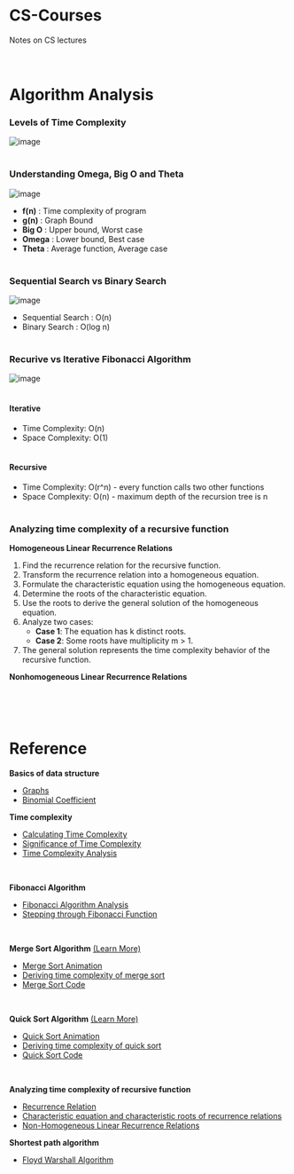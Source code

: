 # CS-Courses
Notes on CS lectures
</br></br></br>



# Algorithm Analysis
### Levels of Time Complexity 
![image](https://github.com/juho-creator/CS-Courses/assets/72856990/b893c367-a1f3-4b20-9533-3184c2b215f7)
</br></br>



### Understanding Omega, Big O and Theta
![image](https://github.com/juho-creator/CS-Courses/assets/72856990/31eb3832-7c89-4543-99ed-8ae3b3597dcb)
- **f(n)** : Time complexity of program
- **g(n)** : Graph Bound
- **Big O** : Upper bound, Worst case
- **Omega**  : Lower bound, Best case
- **Theta** : Average function, Average case
</br></br>



### Sequential Search vs Binary Search
![image](https://github.com/juho-creator/CS-Courses/assets/72856990/f718afd1-62c9-465a-ba43-2e0e966f1a0b)
- Sequential Search : O(n)
- Binary Search : O(log n)
</br></br>

### Recurive vs Iterative Fibonacci Algorithm
![image](https://github.com/juho-creator/CS-Courses/assets/72856990/2b75cf2c-3cb6-40d9-a744-7ca3105f4169)
</br></br>

#### Iterative
- Time Complexity: O(n) 
- Space Complexity: O(1)
</br></br>

#### Recursive
- Time Complexity: O(r^n) - every function calls two other functions
- Space Complexity: O(n) - maximum depth of the recursion tree is n
</br></br>

### Analyzing time complexity of a recursive function
**Homogeneous Linear Recurrence Relations**
1. Find the recurrence relation for the recursive function.
2. Transform the recurrence relation into a homogeneous equation.
3. Formulate the characteristic equation using the homogeneous equation.
4. Determine the roots of the characteristic equation.
5. Use the roots to derive the general solution of the homogeneous equation.
6. Analyze two cases:
   - **Case 1**: The equation has k distinct roots.
   - **Case 2**: Some roots have multiplicity m > 1.
7. The general solution represents the time complexity behavior of the recursive function.


**Nonhomogeneous Linear Recurrence Relations**




</br></br></br>

# Reference
**Basics of data structure**
- [Graphs](https://www.youtube.com/watch?v=-VgHk7UMPP4&list=WL)
- [Binomial Coefficient](https://www.youtube.com/watch?v=WHztDZECzlM)



**Time complexity**
- [Calculating Time Complexity](https://www.youtube.com/watch?v=KXAbAa1mieU)
- [Significance of Time Complexity](https://www.youtube.com/watch?v=BiclygL5dXo)
- [Time Complexity Analysis](https://www.youtube.com/watch?v=jbJd7gzefq0)
</br> 


**Fibonacci Algorithm**
- [Fibonacci Algorithm Analysis](https://www.geeksforgeeks.org/program-for-nth-fibonacci-number/)
- [Stepping through Fibonacci Function](https://www.youtube.com/watch?v=zg-ddPbzcKM)
</br> 


**Merge Sort Algorithm** [(Learn More)](https://www.geeksforgeeks.org/time-and-space-complexity-analysis-of-merge-sort/)
- [Merge Sort Animation](https://www.youtube.com/watch?v=4VqmGXwpLqc)
- [Deriving time complexity of merge sort](https://www.youtube.com/watch?v=g1AwUYauqgg)
- [Merge Sort Code](https://www.youtube.com/watch?v=LeWuki7AQLo)
</br>

**Quick Sort Algorithm** [(Learn More)](https://www.geeksforgeeks.org/quick-sort/)
- [Quick Sort Animation](https://www.youtube.com/watch?v=Hoixgm4-P4M)
- [Deriving time complexity of quick sort](https://www.youtube.com/watch?v=-qOVVRIZzao)
- [Quick Sort Code](https://www.youtube.com/watch?v=0jDiBM68NGU)
</br>




**Analyzing time complexity of recursive function**
- [Recurrence Relation](https://www.youtube.com/watch?v=4V30R3I1vLI)
- [Characteristic equation and characteristic roots of recurrence relations](https://www.youtube.com/watch?v=GvOBBcnIjlw)
- [Non-Homogeneous Linear Recurrence Relations](https://www.youtube.com/watch?v=NKsz2mGxX4A)

**Shortest path algorithm**
- [Floyd Warshall Algorithm](https://www.youtube.com/watch?v=4OQeCuLYj-4)
